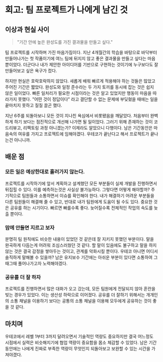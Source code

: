 # 회고: 팀 프로젝트가 나에게 남긴 것

## 이상과 현실 사이

> "기간 안에 높은 완성도를 가진 결과물을 만들고 싶다."

팀 프로젝트를 시작하며 가진 마음가짐이다. 지난 4개월간의 학습을 바탕으로 바닥부터 만들어나가는 첫 작품이기에 여느 팀에 뒤지지 않고 좋은 결과물을 만들고 싶다는 마음 뿐이었다. 더군다나 내가 제안한 아이디어를 기반으로 구현하는 것이기에 누구보다도 잘 만들어보고 싶은 욕구가 컸다.

하지만 현실은 호락호락하지 않았다. 새롭게 배워 빠르게 적용해야 하는 것들은 많았고 주어진 기간은 짧았다. 완성도와 일정 준수라는 두 가지 토끼를 동시에 잡는 것은 쉽지 않은 일이었다. 빠른 일처리가 필요한 시점이라는 것은 알고 있었지만 행동이 마음을 따라가지 못했다. "어떤 것이 정답이다" 라고 결단할 수 없는 문제에 부딪혔을 때에는 일을 끝마치지 못하고 질질 끌곤 했다.

지난 6주를 되돌아보니 모든 것이 지나친 욕심에서 비롯됐음을 깨달았다. 처음부터 완벽하게 하기 보다는 점진적으로 개선해 나가면 될 일이었다. 그러기 위해 존재하는 것이 코드리뷰고, 리팩토링 과정 아니겠는가? 이제라도 알았으니 다행이다. 남은 기간동안은 마음속의 여유를 가지고 프로젝트에 임해야겠다. 우테코가 끝난다고 해서 프로젝트가 끝나는건 아니니까.

## 배운 점

### 모든 일은 예상한대로 흘러가지 않는다.

프로젝트를 시작하기에 앞서 계획하고 설계했던 모든 부분들이 실제 개발을 진행하면서 뒤집힐 수 있다. 이를 예측하는것은 사실상 불가능하다. 그렇다면 어떻게 해야할까? 주기적으로 팀원들과 소통하면서 이슈를 확인해야 한다. 내가 해결하기 어려운 부분들을 다른 팀원들이 해결해 줄 수 있고, 반대로 내가 팀원에게 도움이 될 수도 있다. 중요한 것은 공유를 하는 시기이다. 빠르면 빠를수록 좋다. 늦어질수록 전체적인 작업의 속도를 늦출 뿐이다.

### 맘에 안들면 지르고 보자

분명히 팀 원칙에도 비슷한 내용이 있었던 것 같은데 잘 지키지 못했던 부분이다. 말을 완곡하게 다듬는게 어려워 조심스러웠던 것 같다. 할 말이 있음에도 불구하고 말을 하지 않는 것은 결국 감정을 쌓아두는 것이고, 관계를 악화시킬 뿐이다. 우테코 아니면 어디서 솔직하게 말해볼 수 있을까? 남은 유지보수 기간에는 아쉬운 부분이 있다면 소통하여 그때그때 풀어나가고자 노력해야겠다.

### 공유를 더 잘 하자

프로젝트를 진행하면서 많은 대화가 오고 갔는데, 모든 팀원에게 전달되지 않아 혼란을 빚는 경우가 있었다. 이는 생산성 하락으로 이어졌다. 공유를 더 잘하기 위해서는 개개인의 소통 채널을 이용하기 보다는 공통의 소통 채널을 이용해 모두에게 공유하는 것이 좋을 것 같다.

## 마치며

우테코에서 레벨 1부터 3까지 달려오면서 기술적인 역량도 중요하지만 결국 어느정도 시점에서 실력은 비슷해지기에 협업 역량이 중요함을 몸소 체감할 수 있었다. 남은 기간 동안에는 나에게 진짜로 부족한 역량이 무엇인지 되돌아보고 보완할 수 있는 시간을 가져야겠다.
